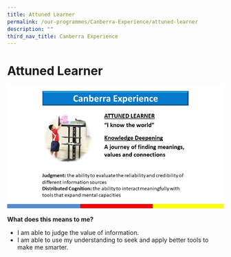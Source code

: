 ```yaml
---
title: Attuned Learner
permalink: /our-programmes/Canberra-Experience/attuned-learner
description: ""
third_nav_title: Canberra Experience
---
```

# Attuned Learner

![](/images/Slide%207.jpg)

**What does this means to me?**

* I am able to judge the value of information.
* I am able to use my understanding to seek and apply better tools to make me smarter.